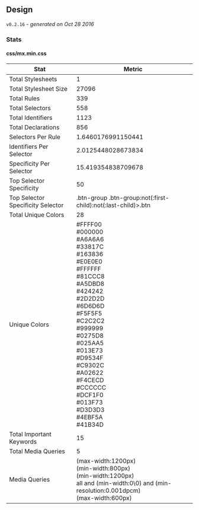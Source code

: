 ## Design
`v0.2.16` - *generated on Oct 28 2016*
### Stats
#### css/mx.min.css
|Stat|Metric|
|---|---|
|Total Stylesheets|1|
|Total Stylesheet Size|27096|
|Total Rules|339|
|Total Selectors|558|
|Total Identifiers|1123|
|Total Declarations|856|
|Selectors Per Rule|1.6460176991150441|
|Identifiers Per Selector|2.0125448028673834|
|Specificity Per Selector|15.419354838709678|
|Top Selector Specificity|50|
|Top Selector Specificity Selector|.btn-group .btn-group:not(:first-child):not(:last-child)>.btn|
|Total Unique Colors|28|
|Unique Colors|#FFFF00<br/>#000000<br/>#A6A6A6<br/>#33817C<br/>#163836<br/>#E0E0E0<br/>#FFFFFF<br/>#81CCC8<br/>#A5DBD8<br/>#424242<br/>#2D2D2D<br/>#6D6D6D<br/>#F5F5F5<br/>#C2C2C2<br/>#999999<br/>#0275D8<br/>#025AA5<br/>#013E73<br/>#D9534F<br/>#C9302C<br/>#A02622<br/>#F4CECD<br/>#CCCCCC<br/>#DCF1F0<br/>#013F73<br/>#D3D3D3<br/>#4EBF5A<br/>#41B34D|
|Total Important Keywords|15|
|Total Media Queries|5|
|Media Queries|(max-width:1200px)<br/>(min-width:800px)<br/>(min-width:1200px)<br/>all and (min-width:0\0) and (min-resolution:0.001dpcm)<br/>(max-width:600px)|